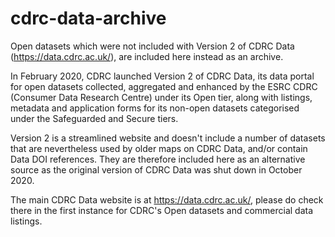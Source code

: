 # cdrc-data-archive
Open datasets which were not included with Version 2 of CDRC Data (https://data.cdrc.ac.uk/), are included here instead as an archive.

In February 2020, CDRC launched Version 2 of CDRC Data, its data portal for open datasets collected, aggregated and enhanced by the ESRC CDRC (Consumer Data Research Centre) under its Open tier, along with listings, metadata and application forms for its non-open datasets categorised under the Safeguarded and Secure tiers.

Version 2 is a streamlined website and doesn't include a number of datasets that are nevertheless used by older maps on CDRC Data, and/or contain Data DOI references. They are therefore included here as an alternative source as the original version of CDRC Data was shut down in October 2020. 

The main CDRC Data website is at https://data.cdrc.ac.uk/, please do check there in the first instance for CDRC's Open datasets and commercial data listings.
